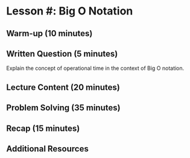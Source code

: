 # Lesson #: Big O Notation

## Warm-up (10 minutes)

## Written Question (5 minutes)

Explain the concept of operational time in the context of Big O notation.

## Lecture Content (20 minutes)

## Problem Solving (35 minutes)

## Recap (15 minutes)

## Additional Resources
